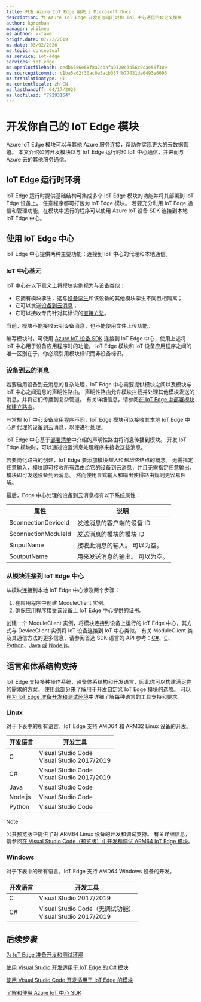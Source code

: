 ```yaml
---
title: 开发 Azure IoT Edge 模块 | Microsoft Docs
description: 为 Azure IoT Edge 开发可与运行时和 IoT 中心通信的自定义模块
author: kgremban
manager: philmea
ms.author: v-tawe
origin.date: 07/22/2019
ms.date: 03/02/2020
ms.topic: conceptual
ms.service: iot-edge
services: iot-edge
ms.openlocfilehash: cedb6686e68f8a7dbafa9320c3456c9cae56f389
ms.sourcegitcommit: c1ba5a62f30ac0a3acb337fb77431de6493e6096
ms.translationtype: HT
ms.contentlocale: zh-CN
ms.lasthandoff: 04/17/2020
ms.locfileid: "79293164"
---
```

# <a name="develop-your-own-iot-edge-modules"></a>开发你自己的 IoT Edge 模块

Azure IoT Edge 模块可以与其他 Azure 服务连接，帮助你实现更大的云数据管道。 本文介绍如何开发模块以与 IoT Edge 运行时和 IoT 中心通信，并进而与 Azure 云的其他服务通信。

## <a name="iot-edge-runtime-environment"></a>IoT Edge 运行时环境

IoT Edge 运行时提供基础结构可集成多个 IoT Edge 模块的功能并将其部署到 IoT Edge 设备上。 任意程序都可打包为 IoT Edge 模块。 若要充分利用 IoT Edge 通信和管理功能，在模块中运行的程序可以使用 Azure IoT 设备 SDK 连接到本地 IoT Edge 中心。

## <a name="using-the-iot-edge-hub"></a>使用 IoT Edge 中心

IoT Edge 中心提供两种主要功能：连接到 IoT 中心的代理和本地通信。

### <a name="iot-hub-primitives"></a>IoT 中心基元

IoT 中心在以下意义上将模块实例视为与设备类似：

* 它拥有模块孪生，这与[设备孪生](../iot-hub/iot-hub-devguide-device-twins.md)和该设备的其他模块孪生不同且相隔离；
* 它可以发送[设备到云消息](../iot-hub/iot-hub-devguide-messaging.md)；
* 它可以接收专门针对其标识的[直接方法](../iot-hub/iot-hub-devguide-direct-methods.md)。

当前，模块不能接收云到设备消息，也不能使用文件上传功能。

编写模块时，可使用 [Azure IoT 设备 SDK](../iot-hub/iot-hub-devguide-sdks.md) 连接到 IoT Edge 中心，使用上述将 IoT 中心用于设备应用程序时的功能。 IoT Edge 模块和 IoT 设备应用程序之间的唯一区别在于，你必须引用模块标识而非设备标识。

### <a name="device-to-cloud-messages"></a>设备到云的消息

若要启用设备到云消息的复杂处理，IoT Edge 中心需要提供模块之间以及模块与 IoT 中心之间消息的声明性路由。 声明性路由允许模块拦截并处理其他模块发送的消息，并将它们传播到复杂管道。 有关详细信息，请参阅[在 IoT Edge 中部署模块和建立路由](module-composition.md)。

与常规 IoT 中心设备应用程序不同，IoT Edge 模块可以接收其本地 IoT Edge 中心所代理的设备到云消息，以便进行处理。

IoT Edge 中心基于[部署清单](module-composition.md)中介绍的声明性路由将消息传播到模块。 开发 IoT Edge 模块时，可以通过设置消息处理程序来接收这些消息。

若要简化路由的创建，IoT Edge 要添加模块*输入*和*输出*终结点的概念。 无需指定任意输入，模块即可接收所有路由给它的设备到云消息，并且无需指定任意输出，模块即可发送设备到云消息。 然而使用显式输入和输出使得路由规则更容易理解。

最后，Edge 中心处理的设备到云消息标有以下系统属性：

| 属性 | 说明 |
| -------- | ----------- |
| $connectionDeviceId | 发送消息的客户端的设备 ID |
| $connectionModuleId | 发送消息的模块的模块 ID |
| $inputName | 接收此消息的输入。 可以为空。 |
| $outputName | 用来发送消息的输出。 可以为空。 |

### <a name="connecting-to-iot-edge-hub-from-a-module"></a>从模块连接到 IoT Edge 中心

从模块连接到本地 IoT Edge 中心涉及两个步骤：

1. 在应用程序中创建 ModuleClient 实例。
2. 确保应用程序接受该设备上 IoT Edge 中心提供的证书。

创建一个 ModuleClient 实例，将模块连接到设备上运行的 IoT Edge 中心，其方式与 DeviceClient 实例将 IoT 设备连接到 IoT 中心类似。 有关 ModuleClient 类及其通信方法的更多信息，请参阅首选 SDK 语言的 API 参考：[C#](https://docs.microsoft.com/dotnet/api/microsoft.azure.devices.client.moduleclient?view=azure-dotnet)、[C](https://docs.microsoft.com/azure/iot-hub/iot-c-sdk-ref/iothub-module-client-h)、[Python](https://docs.microsoft.com/python/api/azure-iot-device/azure.iot.device.iothubmoduleclient?view=azure-python)、[Java](https://docs.microsoft.com/java/api/com.microsoft.azure.sdk.iot.device.moduleclient?view=azure-java-stable) 或 [Node.js](https://docs.microsoft.com/javascript/api/azure-iot-device/moduleclient?view=azure-node-latest)。

## <a name="language-and-architecture-support"></a>语言和体系结构支持

IoT Edge 支持多种操作系统、设备体系结构和开发语言，因此你可以构建满足你的需求的方案。 使用此部分来了解用于开发自定义 IoT Edge 模块的选项。 可以在[为 IoT Edge 准备开发和测试环境](development-environment.md)中详细了解每种语言的工具支持和要求。

### <a name="linux"></a>Linux

对于下表中的所有语言，IoT Edge 支持 AMD64 和 ARM32 Linux 设备的开发。

| 开发语言 | 开发工具 |
| -------------------- | ----------------- |
| C | Visual Studio Code<br>Visual Studio 2017/2019 |
| C# | Visual Studio Code<br>Visual Studio 2017/2019 |
| Java | Visual Studio Code |
| Node.js | Visual Studio Code |
| Python | Visual Studio Code |

>[!NOTE]
>公共预览版中提供了对 ARM64 Linux 设备的开发和调试支持。 有关详细信息，请参阅[在 Visual Studio Code（预览版）中开发和调试 ARM64 IoT Edge 模块](https://devblogs.microsoft.com/iotdev/develop-and-debug-arm64-iot-edge-modules-in-visual-studio-code-preview)。

### <a name="windows"></a>Windows

对于下表中的所有语言，IoT Edge 支持 AMD64 Windows 设备的开发。

| 开发语言 | 开发工具 |
| -------------------- | ----------------- |
| C | Visual Studio 2017/2019 |
| C# | Visual Studio Code（无调试功能）<br>Visual Studio 2017/2019 |

## <a name="next-steps"></a>后续步骤

[为 IoT Edge 准备开发和测试环境](development-environment.md)

[使用 Visual Studio 开发适用于 IoT Edge 的 C# 模块](how-to-visual-studio-develop-module.md)

[使用 Visual Studio Code 开发适用于 IoT Edge 的模块](how-to-vs-code-develop-module.md)

[了解和使用 Azure IoT 中心 SDK](../iot-hub/iot-hub-devguide-sdks.md)
